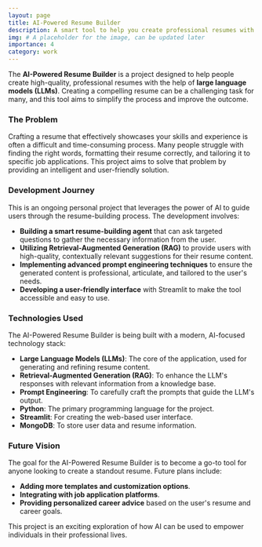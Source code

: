 ```yaml
---
layout: page
title: AI-Powered Resume Builder
description: A smart tool to help you create professional resumes with ease
img: # A placeholder for the image, can be updated later
importance: 4
category: work
---
```


The **AI-Powered Resume Builder** is a project designed to help people create high-quality, professional resumes with the help of **large language models (LLMs)**. Creating a compelling resume can be a challenging task for many, and this tool aims to simplify the process and improve the outcome.

### The Problem

Crafting a resume that effectively showcases your skills and experience is often a difficult and time-consuming process. Many people struggle with finding the right words, formatting their resume correctly, and tailoring it to specific job applications. This project aims to solve that problem by providing an intelligent and user-friendly solution.

### Development Journey

This is an ongoing personal project that leverages the power of AI to guide users through the resume-building process. The development involves:

- **Building a smart resume-building agent** that can ask targeted questions to gather the necessary information from the user.
- **Utilizing Retrieval-Augmented Generation (RAG)** to provide users with high-quality, contextually relevant suggestions for their resume content.
- **Implementing advanced prompt engineering techniques** to ensure the generated content is professional, articulate, and tailored to the user's needs.
- **Developing a user-friendly interface** with Streamlit to make the tool accessible and easy to use.

### Technologies Used

The AI-Powered Resume Builder is being built with a modern, AI-focused technology stack:

- **Large Language Models (LLMs)**: The core of the application, used for generating and refining resume content.
- **Retrieval-Augmented Generation (RAG)**: To enhance the LLM's responses with relevant information from a knowledge base.
- **Prompt Engineering**: To carefully craft the prompts that guide the LLM's output.
- **Python**: The primary programming language for the project.
- **Streamlit**: For creating the web-based user interface.
- **MongoDB**: To store user data and resume information.

### Future Vision

The goal for the AI-Powered Resume Builder is to become a go-to tool for anyone looking to create a standout resume. Future plans include:

- **Adding more templates and customization options**.
- **Integrating with job application platforms**.
- **Providing personalized career advice** based on the user's resume and career goals.

This project is an exciting exploration of how AI can be used to empower individuals in their professional lives. 